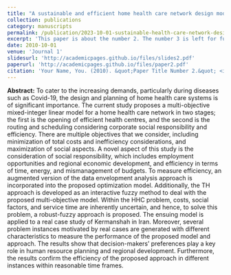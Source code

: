 ```yaml
---
title: "A sustainable and efficient home health care network design model under uncertainty"
collection: publications
category: manuscripts
permalink: /publication/2023-10-01-sustainable-health-care-network-design
excerpt: 'This paper is about the number 2. The number 3 is left for future work.'
date: 2010-10-01
venue: 'Journal 1'
slidesurl: 'http://academicpages.github.io/files/slides2.pdf'
paperurl: 'http://academicpages.github.io/files/paper2.pdf'
citation: 'Your Name, You. (2010). &quot;Paper Title Number 2.&quot; <i>Journal 1</i>. 1(2).'
---
```


**Abstract:** To cater to the increasing demands, particularly during diseases such as Covid-19, the design and planning of home health care systems is of significant importance. The current study proposes a multi-objective mixed-integer linear model for a home health care network in two stages; the first is the opening of efficient health centres, and the second is the routing and scheduling considering corporate social responsibility and efficiency. There are multiple objectives that we consider, including minimization of total costs and inefficiency considerations, and maximization of social aspects. A novel aspect of this study is the consideration of social responsibility, which includes employment opportunities and regional economic development, and efficiency in terms of time, energy, and mismanagement of budgets. To measure efficiency, an augmented version of the data envelopment analysis approach is incorporated into the proposed optimization model. Additionally, the TH approach is developed as an interactive fuzzy method to deal with the proposed multi-objective model. Within the HHC problem, costs, social factors, and service time are inherently uncertain, and hence, to solve this problem, a robust-fuzzy approach is proposed. The ensuing model is applied to a real case study of Kermanshah in Iran. Moreover, several problem instances motivated by real cases are generated with different characteristics to measure the performance of the proposed model and approach. The results show that decision-makers’ preferences play a key role in human resource planning and regional development. Furthermore, the results confirm the efficiency of the proposed approach in different instances within reasonable time frames.
